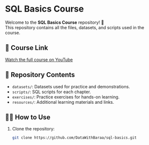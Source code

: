 # SQL Basics Course

Welcome to the **SQL Basics Course** repository! 🎉  
This repository contains all the files, datasets, and scripts used in the course.  

## 🔗 Course Link  
[Watch the full course on YouTube](https://www.youtube.com/watch?v=NTgejLheGeU)  

## 📂 Repository Contents
- `datasets/`: Datasets used for practice and demonstrations.
- `scripts/`: SQL scripts for each chapter.
- `exercises/`: Practice exercises for hands-on learning.
- `resources/`: Additional learning materials and links.

## 👩‍💻 How to Use
1. Clone the repository:
   ```bash
   git clone https://github.com/DataWithBaraa/sql-basics.git

